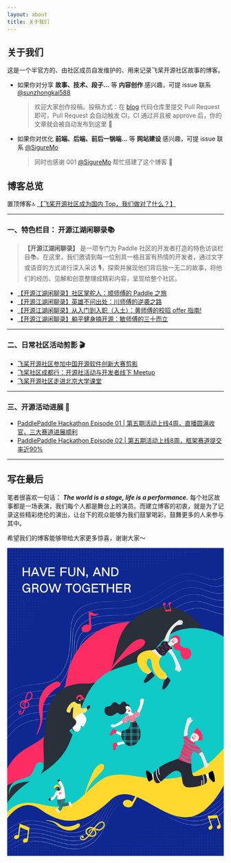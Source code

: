 ```yaml
---
layout: about
title: 关于我们
---
```


## 关于我们

这是一个半官方的、由社区成员自发维护的、用来记录飞桨开源社区故事的博客。

- 如果你对分享 **故事、技术、段子...** 等 **内容创作** 感兴趣，可提 issue 联系 [@sunzhongkai588](https://github.com/sunzhongkai588)

   > 欢迎大家创作投稿。投稿方式：在 [blog](https://github.com/PFCCLab/blog) 代码仓库里提交 Pull Request 即可，Pull Request 会自动触发 CI，CI 通过并且被 approve 后，你的文章就会被自动发布到这里 📄

- 如果你对优化 **前端、后端、前后一锅端...** 等 **网站建设** 感兴趣，可提 issue 联系 [@SigureMo](https://github.com/SigureMo)

   > 同时也感谢 001 [@SigureMo](https://github.com/SigureMo) 帮忙搭建了这个博客 🌹

## 博客总览

置顶博客🔝 [【飞桨开源社区成为国内 Top，我们做对了什么？】](./posts/2023-os-report.md)

---

### 一、特色栏目： 开源江湖闲聊录📚

> **【开源江湖闲聊录】** 是一项专门为 Paddle 社区的开发者打造的特色访谈栏目📚。在这里，我们邀请到每一位别具一格且富有热情的开发者，通过文字或语音的方式进行深入采访 🎙️，探索并展现他们背后独一无二的故事，将他们的经历、见解和创意整理成精彩内容，呈现给整个社区。

- [【开源江湖闲聊录】社区掌舵人：顺师傅的 Paddle 之旅](./posts/shun-story.md)
- [【开源江湖闲聊录】英雄不问出处：川师傅的逆袭之路](./posts/chuan-story.md)
- [【开源江湖闲聊录】从入门到入职（入土）：黄师傅的校招 offer 指南!](./posts/huangjiyi-story.md)
- [【开源江湖闲聊录】躺平健身搞开源：敏师傅的三十而立](./posts/limin-story.md)

---

### 二、日常社区活动剪影 🎬

- [飞桨开源社区参加中国开源软件创新大赛剪影](./posts/xian-event.md)
- [飞桨社区成都行：开源社活动与开发者线下 Meetup](./posts/chengdu-kaiyuanshe.md)
- [飞桨开源社区走进北京大学课堂](./posts/pku-course.md)

---

### 三、开源活动进展 📄

- [PaddlePaddle Hackathon Episode 01 | 第五期活动上线4周，直播圆满收官，三大赛道进展顺利](./posts/hackathon-5th-episode01.md)
- [PaddlePaddle Hackathon Episode 02 | 第五期活动上线8周，框架赛道提交率近90%](./posts/hackathon-5th-episode02.md)

---

## 写在最后

笔者很喜欢一句话： **_The world is a stage, life is a performance._** 每个社区故事都是一场表演，我们每个人都是舞台上的演员。而建立博客的初衷，就是为了记录这些精彩绝伦的演出，让台下的观众能够为我们鼓掌喝彩，鼓舞更多的人来参与其中。

希望我们的博客能够带给大家更多惊喜，谢谢大家～

<p align="center">
   <img src="./images/first-post/first-post.jpg" style="max-width: min(100%, 800px)" />
</p>
